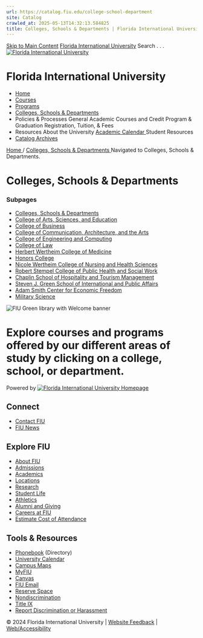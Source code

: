 ```yaml
---
url: https://catalog.fiu.edu/college-school-department
site: Catalog
crawled_at: 2025-05-13T14:32:13.584825
title: Colleges, Schools & Departments | Florida International University Calendar
---
```


[Skip to Main Content](https://catalog.fiu.edu/college-school-department#main-content)
[Florida International University](https://catalog.fiu.edu/)
Search . . . 
[![Florida International University](https://catalog.fiu.edu/_ipx/f_webp,q_80/https://coursedog-images-public.s3.us-east-2.amazonaws.com/fiu_peoplesoft/FIU%2520White%2520fill.png) ](https://catalog.fiu.edu/)
# Florida International University
  * [ Home ](https://catalog.fiu.edu "Home")
  * [ Courses ](https://catalog.fiu.edu/courses "Courses")
  * [ Programs ](https://catalog.fiu.edu/programs "Programs")
  * [ Colleges, Schools & Departments ](https://catalog.fiu.edu/college-school-department "Colleges, Schools & Departments")
  * Policies & Processes
General Academic 
Courses and Credit 
Program & Graduation 
Registration, Tuition, & Fees 
  * Resources
About the University 
[ Academic Calendar ](https://onestop.fiu.edu/academic-calendar/ "Academic Calendar")
Student Resources 
  * [ Catalog Archives ](https://digitalcommons.fiu.edu/catalogs/ "Catalog Archives")


[ Home ](https://catalog.fiu.edu/) /
[ Colleges, Schools & Departments ](https://catalog.fiu.edu/college-school-department)
Navigated to Colleges, Schools & Departments. 
# Colleges, Schools & Departments
### Subpages
  * [ Colleges, Schools & Departments ](https://catalog.fiu.edu/college-school-department)
  * [ College of Arts, Sciences, and Education ](https://catalog.fiu.edu/college-school-department#college-of-arts-sciences-and-education1)
  * [ College of Business ](https://catalog.fiu.edu/college-school-department#college-of-business1)
  * [ College of Communication, Architecture, and the Arts ](https://catalog.fiu.edu/college-school-department#college-of-communication-architecture-and-the-arts)
  * [ College of Engineering and Computing ](https://catalog.fiu.edu/college-school-department#college-of-engineering-and-computing)
  * [ College of Law ](https://catalog.fiu.edu/college-school-department#college-of-law)
  * [ Herbert Wertheim College of Medicine ](https://catalog.fiu.edu/college-school-department#herbert-wertheim-college-of-medicine1)
  * [ Honors College ](https://catalog.fiu.edu/college-school-department#honors-college)
  * [ Nicole Wertheim College of Nursing and Health Sciences ](https://catalog.fiu.edu/college-school-department#nicole-wertheim-college-of-nursing-and-health-sciences1)
  * [ Robert Stempel College of Public Health and Social Work ](https://catalog.fiu.edu/college-school-department#robert-stempel-college-of-public-health-and-social-work1)
  * [ Chaplin School of Hospitality and Tourism Management ](https://catalog.fiu.edu/college-school-department#chaplin-school-of-hospitality-and-tourism-management1)
  * [ Steven J. Green School of International and Public Affairs ](https://catalog.fiu.edu/college-school-department#steven-j-green-school-of-international-and-public-affairs1)
  * [ Adam Smith Center for Economic Freedom ](https://catalog.fiu.edu/college-school-department#adam-smith-center-for-economic-freedom)
  * [ Military Science ](https://catalog.fiu.edu/college-school-department#military-science)


![FIU Green library with Welcome banner ](https://coursedog-images-public.s3.us-east-2.amazonaws.com/fiu_peoplesoft/93OWhs2giAKg-53134150537_e4daf831fc_o.jpg)
# **Explore courses and programs offered by our different areas of study by clicking on a college, school, or department.**
Powered by 
[ ![Florida International University Homepage](https://digicdn.fiu.edu/core/_assets/images/footer-logo.svg) ](https://www.fiu.edu/)
## Connect
  * [Contact FIU](https://www.fiu.edu/about/contact-us/index.html)
  * [FIU News](https://news.fiu.edu/)


## Explore FIU
  * [About FIU](https://www.fiu.edu/about/index.html)
  * [Admissions](https://www.fiu.edu/admissions/index.html)
  * [Academics](https://www.fiu.edu/academics/index.html)
  * [Locations](https://www.fiu.edu/locations/index.html)
  * [Research](https://www.fiu.edu/research/index.html)
  * [Student Life](https://www.fiu.edu/student-life/index.html)
  * [Athletics](https://www.fiu.edu/athletics/index.html)
  * [Alumni and Giving](https://www.fiu.edu/alumni-and-giving/index.html)
  * [Careers at FIU](https://hr.fiu.edu/careers/)
  * [Estimate Cost of Attendance](https://onestop.fiu.edu/finances/estimate-your-costs/)


## Tools & Resources
  * [Phonebook](https://phonebook.fiu.edu) (Directory)
  * [University Calendar](https://calendar.fiu.edu/)
  * [Campus Maps](https://campusmaps.fiu.edu/)
  * [MyFIU](https://my.fiu.edu/)
  * [Canvas](https://canvas.fiu.edu)
  * [FIU Email](http://mail.fiu.edu/)
  * [Reserve Space](https://reservespace.fiu.edu/make-reservation/)
  * [Nondiscrimination](https://ace.fiu.edu/civil-rights-and-accessibility/harassment-and-discrimination/)
  * [Title IX](https://ace.fiu.edu/title-ix/)
  * [Report Discrimination or Harassment](https://report.fiu.edu/)


© 2024 Florida International University  | [Website Feedback](https://webforms.fiu.edu/view.php?id=370774) | [Web/Accessibility](https://accessibility.fiu.edu/)
